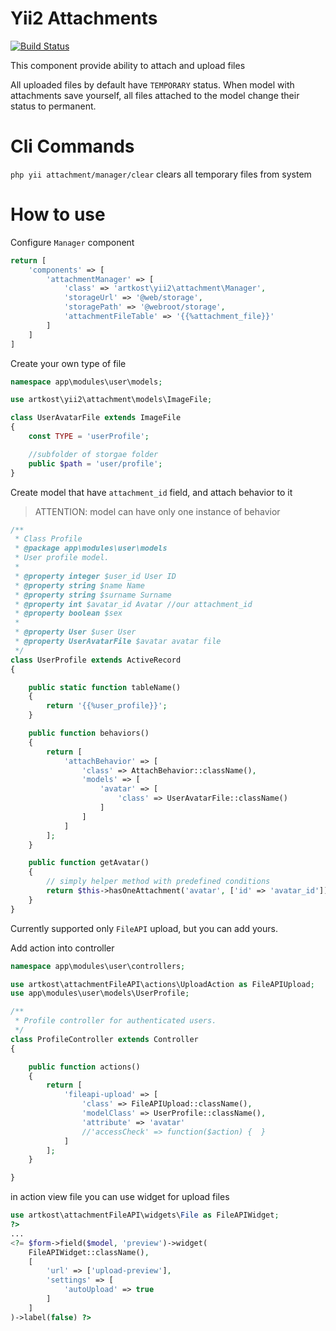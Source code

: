 # Yii2 Attachments
[![Build Status](https://travis-ci.org/artkost/yii2-attachment.svg?branch=master)](https://travis-ci.org/artkost/yii2-attachment)

This component provide ability to attach and upload files

All uploaded files by default have  `TEMPORARY` status.
When model with attachments save yourself, all files attached to the model change their status to permanent.


# Cli Commands

`php yii attachment/manager/clear` clears all temporary files from system

# How to use

Configure `Manager` component

```php
return [
    'components' => [
        'attachmentManager' => [
            'class' => 'artkost\yii2\attachment\Manager',
            'storageUrl' => '@web/storage',
            'storagePath' => '@webroot/storage',
            'attachmentFileTable' => '{{%attachment_file}}'
        ]
    ]
]
```

Create your own type of file
```php 
namespace app\modules\user\models;

use artkost\yii2\attachment\models\ImageFile;

class UserAvatarFile extends ImageFile
{
    const TYPE = 'userProfile';

    //subfolder of storgae folder
    public $path = 'user/profile';
}
```

Create model that have `attachment_id` field, and attach behavior to it
> ATTENTION: model can have only one instance of behavior

```php
/**
 * Class Profile
 * @package app\modules\user\models
 * User profile model.
 *
 * @property integer $user_id User ID
 * @property string $name Name
 * @property string $surname Surname
 * @property int $avatar_id Avatar //our attachment_id
 * @property boolean $sex
 *
 * @property User $user User
 * @property UserAvatarFile $avatar avatar file
 */
class UserProfile extends ActiveRecord
{

    public static function tableName()
    {
        return '{{%user_profile}}';
    }

    public function behaviors()
    {
        return [
            'attachBehavior' => [
                'class' => AttachBehavior::className(),
                'models' => [
                    'avatar' => [
                        'class' => UserAvatarFile::className()
                    ]
                ]
            ]
        ];
    }

    public function getAvatar()
    {
        // simply helper method with predefined conditions
        return $this->hasOneAttachment('avatar', ['id' => 'avatar_id']);
    }
}
```

Currently supported only `FileAPI` upload, but you can add yours.

Add action into controller
```php
namespace app\modules\user\controllers;

use artkost\attachmentFileAPI\actions\UploadAction as FileAPIUpload;
use app\modules\user\models\UserProfile;

/**
 * Profile controller for authenticated users.
 */
class ProfileController extends Controller
{

    public function actions()
    {
        return [
            'fileapi-upload' => [
                'class' => FileAPIUpload::className(),
                'modelClass' => UserProfile::className(),
                'attribute' => 'avatar'
                //'accessCheck' => function($action) {  }
            ]
        ];
    }

}
```

in action view file you can use widget for upload files

```php
use artkost\attachmentFileAPI\widgets\File as FileAPIWidget;
?>
...
<?= $form->field($model, 'preview')->widget(
    FileAPIWidget::className(),
    [
        'url' => ['upload-preview'],
        'settings' => [
            'autoUpload' => true
        ]
    ]
)->label(false) ?>
```
